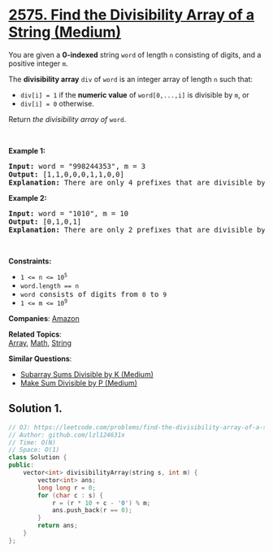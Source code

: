# [2575. Find the Divisibility Array of a String (Medium)](https://leetcode.com/problems/find-the-divisibility-array-of-a-string)

<p>You are given a <strong>0-indexed</strong> string <code>word</code> of length <code>n</code>&nbsp;consisting of digits, and a positive integer&nbsp;<code>m</code>.</p>
<p>The <strong>divisibility array</strong> <code>div</code> of <code>word</code> is an integer array of length <code>n</code> such that:</p>
<ul>
	<li><code>div[i] = 1</code> if the&nbsp;<strong>numeric value</strong>&nbsp;of&nbsp;<code>word[0,...,i]</code> is divisible by <code>m</code>, or</li>
	<li><code>div[i] = 0</code> otherwise.</li>
</ul>
<p>Return<em> the divisibility array of</em><em> </em><code>word</code>.</p>
<p>&nbsp;</p>
<p><strong class="example">Example 1:</strong></p>
<pre><strong>Input:</strong> word = "998244353", m = 3
<strong>Output:</strong> [1,1,0,0,0,1,1,0,0]
<strong>Explanation:</strong> There are only 4 prefixes that are divisible by 3: "9", "99", "998244", and "9982443".
</pre>
<p><strong class="example">Example 2:</strong></p>
<pre><strong>Input:</strong> word = "1010", m = 10
<strong>Output:</strong> [0,1,0,1]
<strong>Explanation:</strong> There are only 2 prefixes that are divisible by 10: "10", and "1010".
</pre>
<p>&nbsp;</p>
<p><strong>Constraints:</strong></p>
<ul>
	<li><code>1 &lt;= n &lt;= 10<sup>5</sup></code></li>
	<li><code><font face="monospace">word.length == n</font></code></li>
	<li><code><font face="monospace">word</font></code><font face="monospace"> consists of digits from <code>0</code>&nbsp;to <code>9</code></font></li>
	<li><code><font face="monospace">1 &lt;= m &lt;= 10<sup>9</sup></font></code></li>
</ul>

**Companies**:
[Amazon](https://leetcode.com/company/amazon)

**Related Topics**:  
[Array](https://leetcode.com/tag/array/), [Math](https://leetcode.com/tag/math/), [String](https://leetcode.com/tag/string/)

**Similar Questions**:
* [Subarray Sums Divisible by K (Medium)](https://leetcode.com/problems/subarray-sums-divisible-by-k/)
* [Make Sum Divisible by P (Medium)](https://leetcode.com/problems/make-sum-divisible-by-p/)

## Solution 1.

```cpp
// OJ: https://leetcode.com/problems/find-the-divisibility-array-of-a-string
// Author: github.com/lzl124631x
// Time: O(N)
// Space: O(1)
class Solution {
public:
    vector<int> divisibilityArray(string s, int m) {
        vector<int> ans;
        long long r = 0;
        for (char c : s) {
            r = (r * 10 + c - '0') % m;
            ans.push_back(r == 0);
        }
        return ans;
    }
};
```